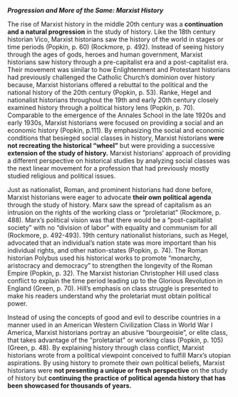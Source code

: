 ***Progression and More of the Same: Marxist History***

The rise of Marxist history in the middle 20th century was a **continuation and a natural progression** in the study of history. Like the 18th century historian Vico, Marxist historians saw the history of the world in stages or time periods (Popkin, p. 60) (Rockmore, p. 492). Instead of seeing history through the ages of gods, heroes and human government, Marxist historians saw history through a pre-capitalist era and a post-capitalist era. Their movement was similar to how Enlightenment and Protestant historians had previously challenged the Catholic Church’s dominion over history because, Marxist historians offered a rebuttal to the political and the national history of the 20th century (Popkin, p. 53). Ranke, Hegel and nationalist historians throughout the 19th and early 20th century closely examined history through a political history lens (Popkin, p. 70). Comparable to the emergence of the Annales School in the late 1920s and early 1930s, Marxist historians were focused on providing a social and an economic history (Popkin, p.111). By emphasizing the social and economic conditions that besieged social classes in history, Marxist historians **were not recreating the historical “wheel”** but were providing a successive **extension of the study of history.** Marxist historians’ approach of providing a different perspective on historical studies by analyzing social classes was the next linear movement for a profession that had previously mostly studied religious and political issues.
	
Just as nationalist, Roman, and prominent historians had done before, Marxist historians were eager to advocate **their own political agenda** through the study of history. Marx saw the spread of capitalism as an intrusion on the rights of the working class or “proletariat” (Rockmore, p. 488). Marx’s political vision was that there would be a “post-capitalist society” with no “division of labor” with equality and communism for all (Rockmore, p. 492-493). 19th century nationalist historians, such as Hegel, advocated that an individual’s nation state was more important than his individual rights, and other nation-states (Popkin, p. 74). The Roman historian Polybus used his historical works to promote “monarchy, aristocracy and democracy” to strengthen the longevity of the Roman Empire (Popkin, p. 32). The Marxist historian Christopher Hill used class conflict to explain the time period leading up to the Glorious Revolution in England (Green, p. 70). Hill’s emphasis on class struggle is presented to make his readers understand why the proletariat must obtain political power. 

Instead of using the concepts of good and evil to describe countries in a manner used in an American Western Civilization Class in World War I America, Marxist historians portray an abusive “bourgeoisie”, or elite class, that takes advantage of the "proletariat" or working class (Popkin, p. 105) (Green, p. 48). By explaining history through class conflict, Marxist historians wrote from a political viewpoint conceived to fulfill Marx’s utopian aspirations. By using history to promote their own political beliefs, Marxist historians were **not presenting a unique or fresh perspective** on the study of history but **continuing the practice of political agenda history that has been showcased for thousands of years.**
